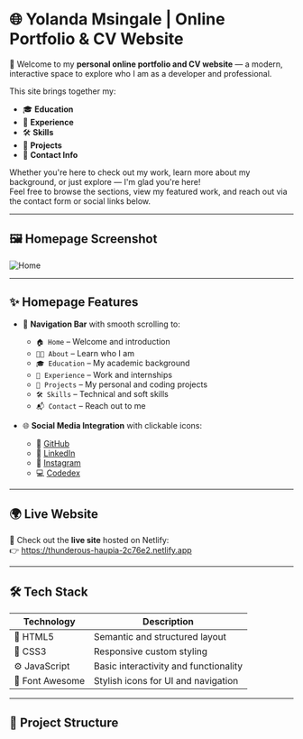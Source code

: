 # 🌐 Yolanda Msingale | Online Portfolio & CV Website

👋 Welcome to my **personal online portfolio and CV website** — a modern, interactive space to explore who I am as a developer and professional.

This site brings together my:
- 🎓 **Education**
- 💼 **Experience**
- 🛠️ **Skills**
- 🚀 **Projects**
- 💬 **Contact Info**

Whether you're here to check out my work, learn more about my background, or just explore — I'm glad you're here!  
Feel free to browse the sections, view my featured work, and reach out via the contact form or social links below.

---

## 🖼️ Homepage Screenshot
![Home](https://github.com/user-attachments/assets/3454d9b6-5382-4a9d-9d39-66652c33b359)



---

## ✨ Homepage Features

- 🔗 **Navigation Bar** with smooth scrolling to:
  - `🏠 Home` – Welcome and introduction
  - `👩‍💻 About` – Learn who I am
  - `🎓 Education` – My academic background
  - `💼 Experience` – Work and internships
  - `🧪 Projects` – My personal and coding projects
  - `🛠️ Skills` – Technical and soft skills
  - `📬 Contact` – Reach out to me

- 🌐 **Social Media Integration** with clickable icons:
  - 🐙 [GitHub](https://github.com/YolandaMsingale)
  - 💼 [LinkedIn](https://www.linkedin.com/in/yolanda-msingale-b7b77a302?utm_source=share&utm_campaign=share_via&utm_content=profile&utm_medium=android_app)
  - 📸 [Instagram](https://www.instagram.com/accounts/login/?next=%2Fjust.bladeee%2Fprofilecard%2F&source=omni_redirect)
  - 💻 [Codedex](https://www.codedex.io/@YolandaMsingale)

---

## 🌍 Live Website

🚀 Check out the **live site** hosted on Netlify:  
👉 https://thunderous-haupia-2c76e2.netlify.app

---

## 🛠 Tech Stack

| Technology | Description |
|------------|-------------|
| 🧱 HTML5   | Semantic and structured layout |
| 🎨 CSS3    | Responsive custom styling |
| ⚙️ JavaScript | Basic interactivity and functionality |
| 🌟 Font Awesome | Stylish icons for UI and navigation |

---

## 📁 Project Structure


